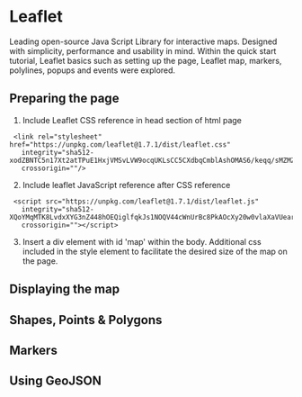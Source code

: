 # Leaflet
Leading open-source Java Script Library for interactive maps. Designed with simplicity, performance and usability in mind. Within the quick start tutorial, Leaflet basics such as setting up the page, Leaflet map, markers, polylines, popups and events were explored.
## Preparing the page
1. Include Leaflet CSS reference in head section of html page
```
 <link rel="stylesheet" href="https://unpkg.com/leaflet@1.7.1/dist/leaflet.css"
   integrity="sha512-xodZBNTC5n17Xt2atTPuE1HxjVMSvLVW9ocqUKLsCC5CXdbqCmblAshOMAS6/keqq/sMZMZ19scR4PsZChSR7A=="
   crossorigin=""/>
```
2. Include leaflet JavaScript reference after CSS reference
```
 <script src="https://unpkg.com/leaflet@1.7.1/dist/leaflet.js"
   integrity="sha512-XQoYMqMTK8LvdxXYG3nZ448hOEQiglfqkJs1NOQV44cWnUrBc8PkAOcXy20w0vlaXaVUearIOBhiXZ5V3ynxwA=="
   crossorigin=""></script>
```
3. Insert a div element with id 'map' within the body. Additional css included in the style element to facilitate the desired size of the map on the page. 

## Displaying the map

## Shapes, Points & Polygons

## Markers

## Using GeoJSON
